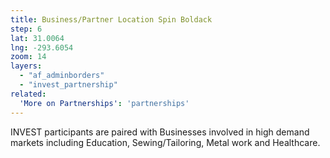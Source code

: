 ```yaml
---
title: Business/Partner Location Spin Boldack
step: 6
lat: 31.0064 
lng: -293.6054
zoom: 14
layers:
  - "af_adminborders"
  - "invest_partnership"
related:
  'More on Partnerships': 'partnerships'
---
```


INVEST participants are paired with Businesses involved in high demand markets including Education, Sewing/Tailoring, Metal work and Healthcare.
